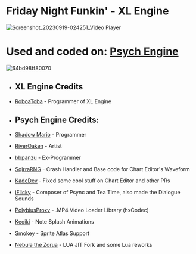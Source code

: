 # Friday Night Funkin' - XL Engine

![Screenshot_20230919-024251_Video Player](https://github.com/Aboba1001/Aboba1001/assets/112294807/f600949c-2cbb-42d6-88d6-759bcf36ca04)

# Used and coded on: [Psych Engine](https://gamebanana.com/mods/309789)

![64bd98ff80070](https://github.com/Aboba1001/HaxeFlixel/assets/112294807/2c9b3d7c-151b-4952-9371-0d125668519c)

* ## XL Engine Credits
* [RoboaToba](https://youtube.com/@RoboaToba) - Programmer of XL Engine

* ## Psych Engine Credits: 
 * [Shadow Mario](https://twitter.com/Shadow_Mario_) - Programmer 
 * [RiverOaken](https://twitter.com/RiverOaken) - Artist 
 * [bbpanzu](https://twitter.com/bbsub3) - Ex-Programmer 
 * [SqirraRNG](https://twitter.com/gedehari) - Crash Handler and Base code for Chart Editor's Waveform 
 * [KadeDev](https://twitter.com/kade0912) - Fixed some cool stuff on Chart Editor and other PRs 
 * [iFlicky](https://twitter.com/flicky_i) - Composer of Psync and Tea Time, also made the Dialogue Sounds 
 * [PolybiusProxy](https://twitter.com/polybiusproxy) - .MP4 Video Loader Library (hxCodec) 
 * [Keoiki](https://twitter.com/Keoiki_) - Note Splash Animations 
 * [Smokey](https://twitter.com/Smokey_5_) - Sprite Atlas Support 
 * [Nebula the Zorua](https://twitter.com/Nebula_Zorua) - LUA JIT Fork and some Lua reworks
